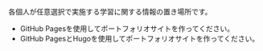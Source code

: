 各個人が任意選択で実施する学習に関する情報の置き場所です。

- GitHub Pagesを使用してポートフォリオサイトを作ってください。
- GitHub PagesとHugoを使用してポートフォリオサイトを作ってください。
